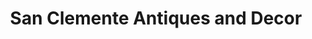 ---
title: "San Clemente Antiques and Decor"
url: /san-clemente/san-clemente-antiques-and-decor/
shop: boutique
---
